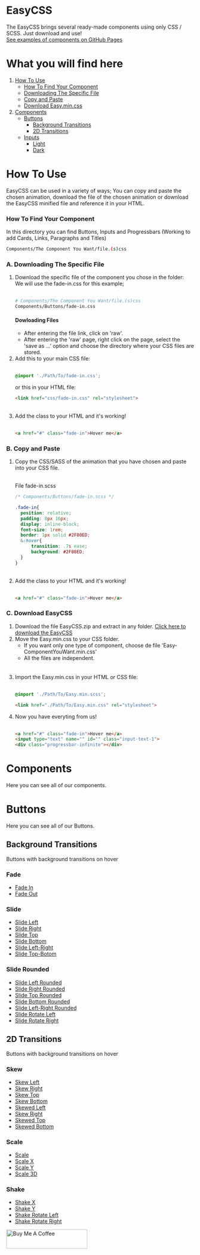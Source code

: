 # EasyCSS
The EasyCSS brings several ready-made components using only CSS / SCSS. Just download and use! <br>
[See examples of components on GitHub Pages](https://andraderafa72.github.io/frontend-kit)

# What you will find here

<ol>
  <li>
    <a href="#how-to-use">How To Use</a>
    <ul>
      <li><a href="#how-to-find">How To Find Your Component</a></li>
      <li><a href="#htu-a">Downloading The Specific File</a></li>
      <li><a href="#htu-b">Copy and Paste</a></li>
      <li><a href="#htu-c">Download Easy.min.css</a></li>
    </ul>
  </li>
  <li>
    <a href="#components">Components</a>
    <ul>
      <li>
        <a href="#buttons">Buttons</a>
        <ul>
          <li>
            <a href="#bg-transitions">Background Transitions</a>
          </li>
          <li>
            <a href="#2d-transitions">2D Transitions</a>
          </li>
        </ul>
      </li>
      <li>
        <a href="">Inputs</a>
        <ul>
          <li>
            <a href="">Light</a>
          </li>
          <li>
            <a href="">Dark</a>
          </li>
        </ul>
      </li>
    </ul>    
  </li>
</ol>

<div id="how-to-use" />

# How To Use 
EasyCSS can be used in a variety of ways; You can copy and paste the chosen animation, download the file of the chosen animation or download the EasyCSS minified file and reference it in your HTML.

<div id="how-to-find" />

### How To Find Your Component 
In this directory you can find Buttons, Inputs and Progressbars (Working to add Cards, Links, Paragraphs and Titles)

```bash
Components/The Component You Want/file.(s)css
```

<div id="htu-a" />

### A. Downloading The Specific File 

<ol>
<li>
  Download the specific file of the component you chose in the folder: <br>
   We will use the fade-in.css for this example; <br> <br>
  
  ```bash
  # Components/The Component You Want/file.(s)css
  Components/Buttons/fade-in.css
  ```  
  #### Dowloading Files
  <ul>
  <li>After entering the file link, click on 'raw'.</li>
  <li>After entering the 'raw' page, right click on the page, select the 'save as ...' option and choose the directory where your CSS files are stored.</li>
  </ul>
  </li>

  <li>
  Add this to your main CSS file:
  <br> <br>
  
  ```css
  @import './Path/To/fade-in.css';
  ``` 
  
  or this in your HTML file:
  <br>
  
  ```html
  <link href="css/fade-in.css" rel="stylesheet">
  ``` 
  
  </li>

<br>
<li>
  Add the class to your HTML and it's working! <br> <br>

  ```html
  <a href="#" class="fade-in">Hover me</a>
  ```
  
</li>
</ol>

<div id="htu-b" />

### B. Copy and Paste 

 
<ol>
<li>Copy the CSS/SASS of the animation that you have chosen and paste into your CSS file.</li>
<br>

File fade-in.scss

```css
/* Components/Buttons/fade-in.scss */

.fade-in{
  position: relative;
  padding: 8px 16px;
  display: inline-block;
  font-size: 1rem;
  border: 1px solid #2F80ED;
  &:hover{
      transition: .7s ease;
      background: #2F80ED;
  }
}
```

<br>
<li>
  Add the class to your HTML and it's working! <br> <br>

  ```html
  <a href="#" class="fade-in">Hover me</a>
  ```
  
</li>
</ol>

<div id="htu-c" />

### C. Download EasyCSS 


<ol>
  <li>Download the file EasyCSS.zip and extract in any folder.
    <a href="https://github.com/andraderafa72/EasyCSS/archive/master.zip">Click here to download the EasyCSS</a>
  </li> 
  <li>
    Move the Easy.min.css to your CSS folder.
    <ul>
      <li>If you want only one type of component, choose de file 'Easy-ComponentYouWant.min.css'</li>
      <li>All the files are independent.</li>
    </ul>
  </li>
  <br> <br>
  <li>
    Import the Easy.min.css in your HTML or CSS file: <br> <br>
    
   ```css
   @import './Path/To/Easy.min.scss';
   ``` 
    
   ```html
   <link href="./Path/To/Easy.min.css" rel="stylesheet">
   ```
  
  </li>
  <li>
    Now you have everyting from us! <br> <br>
  
   ```html
   <a href="#" class="fade-in">Hover me</a>
   <input type="text" name="" id="" class="input-text-1">
   <div class="progressbar-infinite"></div>
   ```
   
  </li>
</ol>

<div id="components" />

# Components 
Here you can see all of our components.

<div id="buttons" />

# Buttons 
Here you can see all of our Buttons.

<div id="bg-transitions" />

## Background Transitions <br> 
Buttons with background transitions on hover
<nav style="list-style:none;">
  <h3>Fade</h3>
  <ul>
     <li><a href="https://github.com/andraderafa72/EasyCSS/blob/master/Components/Buttons/BackgroundTransitions/fade-in.css">Fade In</a></li>
      <li><a href="https://github.com/andraderafa72/EasyCSS/blob/master/Components/Buttons/BackgroundTransitions/fade-out.css">Fade Out</a></li>
    </ul>
  <h3>Slide</h3>
    <ul>
      <li><a href="https://github.com/andraderafa72/EasyCSS/blob/master/Components/Buttons/BackgroundTransitions/slide-left.css">Slide Left</a></li>
      <li><a href="https://github.com/andraderafa72/EasyCSS/blob/master/Components/Buttons/BackgroundTransitions/slide-right.css">Slide Right</a></li>
      <li><a href="https://github.com/andraderafa72/EasyCSS/blob/master/Components/Buttons/BackgroundTransitions/slide-top.css">Slide Top</a></li>
      <li><a href="https://github.com/andraderafa72/EasyCSS/blob/master/Components/Buttons/BackgroundTransitions/slide-bottom.css">Slide Bottom</a></li>
      <li><a href="https://github.com/andraderafa72/EasyCSS/blob/master/Components/Buttons/BackgroundTransitions/slide-left-right.css">Slide Left-Right</a></li>
      <li><a href="https://github.com/andraderafa72/EasyCSS/blob/master/Components/Buttons/BackgroundTransitions/slide-top-bottom.css">Slide Top-Botom</a></li>
    </ul>
  <h3>Slide Rounded</h3>
    <ul>
      <li><a href="https://github.com/andraderafa72/EasyCSS/blob/master/Components/Buttons/BackgroundTransitions/slide-left-rounded.css">Slide Left Rounded</a></li>
      <li><a href="https://github.com/andraderafa72/EasyCSS/blob/master/Components/Buttons/BackgroundTransitions/slide-right-rounded.css">Slide Right Rounded</a></li>
      <li><a href="https://github.com/andraderafa72/EasyCSS/blob/master/Components/Buttons/BackgroundTransitions/slide-top-rounded.css">Slide Top Rounded</a></li>
      <li><a href="https://github.com/andraderafa72/EasyCSS/blob/master/Components/Buttons/BackgroundTransitions/slide-bottom-rounded.css">Slide Bottom Rounded</a></li>
      <li><a href="https://github.com/andraderafa72/EasyCSS/blob/master/Components/Buttons/BackgroundTransitions/slide-lr-rounded.css">Slide Left-Right Rounded</a></li>
      <li><a href="https://github.com/andraderafa72/EasyCSS/blob/master/Components/Buttons/BackgroundTransitions/slide-rotate-left.css">Slide Rotate Left</a></li>
      <li><a href="https://github.com/andraderafa72/EasyCSS/blob/master/Components/Buttons/BackgroundTransitions/slide-rotate-right.css">Slide Rotate Right</a></li>
    </ul>
</nav>

<div id="2d-transitions" />

## 2D Transitions <br> 
Buttons with background transitions on hover
<nav style="list-style:none;">
  <h3>Skew</h3>
  <ul>
     <li><a href="https://github.com/andraderafa72/EasyCSS/blob/master/Components/Buttons/2DTransitions/skew-left.css">Skew Left</a></li>
     <li><a href="https://github.com/andraderafa72/EasyCSS/blob/master/Components/Buttons/2DTransitions/skew-right.css">Skew Right</a></li>
     <li><a href="https://github.com/andraderafa72/EasyCSS/blob/master/Components/Buttons/2DTransitions/skew-top.css">Skew Top</a></li>
     <li><a href="https://github.com/andraderafa72/EasyCSS/blob/master/Components/Buttons/2DTransitions/skew-bottom.css">Skew Bottom</a></li>
     <li><a href="https://github.com/andraderafa72/EasyCSS/blob/master/Components/Buttons/2DTransitions/skewed-left.css">Skewed Left</a></li>
     <li><a href="https://github.com/andraderafa72/EasyCSS/blob/master/Components/Buttons/2DTransitions/skewed-right.css">Skew Right</a></li>
     <li><a href="https://github.com/andraderafa72/EasyCSS/blob/master/Components/Buttons/2DTransitions/skewed-top.css">Skewed Top</a></li>
     <li><a href="https://github.com/andraderafa72/EasyCSS/blob/master/Components/Buttons/2DTransitions/skewed-bottom.css">Skewed Bottom</a></li>
    </ul>
  <h3>Scale</h3>
    <ul>
      <li><a href="https://github.com/andraderafa72/EasyCSS/blob/master/Components/Buttons/2DTransitions/scale.css">Scale</a></li>
      <li><a href="https://github.com/andraderafa72/EasyCSS/blob/master/Components/Buttons/2DTransitions/scale-x.css">Scale X</a></li>
      <li><a href="https://github.com/andraderafa72/EasyCSS/blob/master/Components/Buttons/2DTransitions/scale-y.css">Scale Y</a></li>
      <li><a href="https://github.com/andraderafa72/EasyCSS/blob/master/Components/Buttons/2DTransitions/scale-3d.css">Scale 3D</a></li>
    </ul>
  <h3>Shake</h3>
    <ul>
      <li><a href="https://github.com/andraderafa72/EasyCSS/blob/master/Components/Buttons/2DTransitions/shake-x.css">Shake X</a></li>
      <li><a href="https://github.com/andraderafa72/EasyCSS/blob/master/Components/Buttons/2DTransitions/shake-y.css">Shake Y</a></li>
      <li><a href="https://github.com/andraderafa72/EasyCSS/blob/master/Components/Buttons/2DTransitions/shake-rotate-left.css">Shake Rotate Left</a></li>
      <li><a href="https://github.com/andraderafa72/EasyCSS/blob/master/Components/Buttons/2DTransitions/shake-rotate-right.css">Shake Rotate Right</a></li>
    </ul>
</nav>
  
<a href="https://www.buymeacoffee.com/andraderafa72" target="_blank"><img src="https://cdn.buymeacoffee.com/buttons/lato-blue.png" alt="Buy Me A Coffee" style="height: 51px !important;width: 217px !important;" width="217" height="51" ></a>
